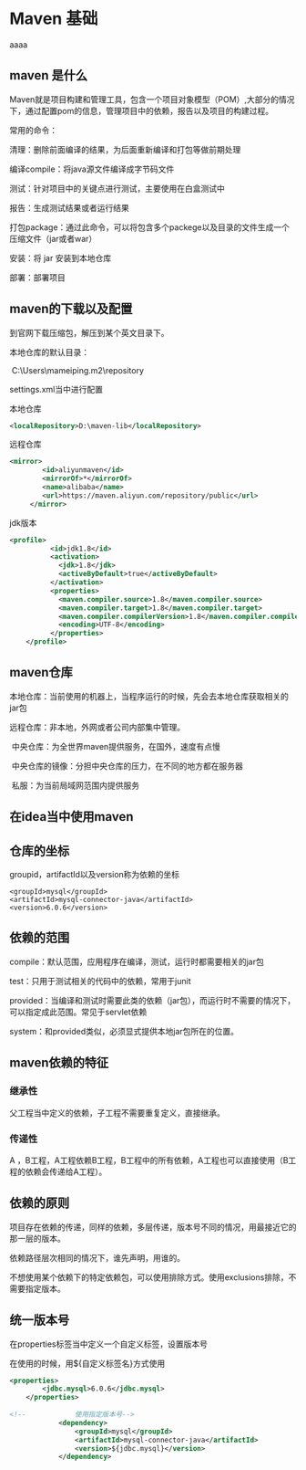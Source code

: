 # Maven 基础
aaaa

## maven 是什么 

Maven就是项目构建和管理工具，包含一个项目对象模型（POM）,大部分的情况下，通过配置pom的信息，管理项目中的依赖，报告以及项目的构建过程。

常用的命令：

清理：删除前面编译的结果，为后面重新编译和打包等做前期处理

编译compile：将java源文件编译成字节码文件

测试：针对项目中的关键点进行测试，主要使用在白盒测试中

报告：生成测试结果或者运行结果

打包package：通过此命令，可以将包含多个packege以及目录的文件生成一个压缩文件（jar或者war）

安装：将 jar 安装到本地仓库

部署：部署项目

## maven的下载以及配置

到官网下载压缩包，解压到某个英文目录下。

本地仓库的默认目录：

​	C:\Users\mameiping\.m2\repository

settings.xml当中进行配置

本地仓库

```xml
<localRepository>D:\maven-lib</localRepository>
```

远程仓库

```xml
<mirror>
		<id>aliyunmaven</id>
		<mirrorOf>*</mirrorOf>
		<name>alibaba</name>
		<url>https://maven.aliyun.com/repository/public</url>
	 </mirror>
```

jdk版本

```xml
<profile>
		  <id>jdk1.8</id>
		  <activation>
			<jdk>1.8</jdk>
			<activeByDefault>true</activeByDefault>
		  </activation>
		  <properties>
			<maven.compiler.source>1.8</maven.compiler.source>
			<maven.compiler.target>1.8</maven.compiler.target>
			<maven.compiler.compilerVersion>1.8</maven.compiler.compilerVersion>
			<encoding>UTF-8</encoding>
		  </properties>
	</profile>
```



## maven仓库

本地仓库：当前使用的机器上，当程序运行的时候，先会去本地仓库获取相关的jar包

远程仓库：非本地，外网或者公司内部集中管理。

​	中央仓库：为全世界maven提供服务，在国外，速度有点慢

​	中央仓库的镜像：分担中央仓库的压力，在不同的地方都在服务器

​	私服：为当前局域网范围内提供服务



## 在idea当中使用maven



## 仓库的坐标

groupid，artifactId以及version称为依赖的坐标

```
<groupId>mysql</groupId>
<artifactId>mysql-connector-java</artifactId>
<version>6.0.6</version>
```

## 依赖的范围

compile：默认范围，应用程序在编译，测试，运行时都需要相关的jar包

test：只用于测试相关的代码中的依赖，常用于junit

provided：当编译和测试时需要此类的依赖（jar包），而运行时不需要的情况下，可以指定成此范围。常见于servlet依赖

system：和provided类似，必须显式提供本地jar包所在的位置。



## maven依赖的特征

### 继承性

父工程当中定义的依赖，子工程不需要重复定义，直接继承。



### 传递性

A ，B工程，A工程依赖B工程，B工程中的所有依赖，A工程也可以直接使用（B工程的依赖会传递给A工程）。



## 依赖的原则

项目存在依赖的传递，同样的依赖，多层传递，版本号不同的情况，用最接近它的那一层的版本。

依赖路径层次相同的情况下，谁先声明，用谁的。

不想使用某个依赖下的特定依赖包，可以使用排除方式。使用exclusions排除，不需要指定版本。



## 统一版本号

在properties标签当中定义一个自定义标签，设置版本号

在使用的时候，用${自定义标签名}方式使用

```xml
<properties>
        <jdbc.mysql>6.0.6</jdbc.mysql>
    </properties>
    
<!--            使用指定版本号-->
            <dependency>
                <groupId>mysql</groupId>
                <artifactId>mysql-connector-java</artifactId>
                <version>${jdbc.mysql}</version>
            </dependency>
```

